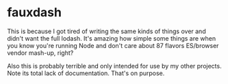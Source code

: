 # fauxdash

This is because I got tired of writing the same kinds of things over and didn't want the full lodash. It's amazing how simple some things are when you know you're running Node and don't care about 87 flavors ES/browser vendor mash-up, right?

Also this is probably terrible and only intended for use by my other projects. Note its total lack of documentation. That's on purpose.